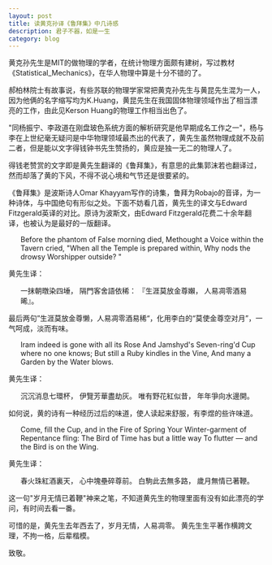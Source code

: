 ```yaml
---
layout: post
title: 读黄克孙译《鲁拜集》中几诗感
description: 君子不器，如是一生
category: blog
---
```


黄克孙先生是MIT的做物理的学者，在统计物理方面颇有建树，写过教材《Statistical_Mechanics》，在华人物理中算是十分不错的了。

郝柏林院士有故事说，有些苏联的物理学家常把黄克孙先生与黄昆先生混为一人，因为他俩的名字缩写均为K.Huang，黄昆先生在我国固体物理领域作出了相当漂亮的工作，由此见Kerson Huang的物理工作相当出色了。

"同杨振宁、李政道在刚盘玻色系统方面的解析研究是他早期成名工作之一"，杨与李在上世纪毫无疑问是中华物理领域最杰出的代表了，黄先生虽然物理成就不及前二者，但是能以文字得钱钟书先生赞扬的，黄应是独一无二的物理人了。

得钱老赞赏的文字即是黄先生翻译的《鲁拜集》，有意思的此集郭沫若也翻译过，然而却落了黄的下风，不得不说心境和气节还是很要紧的。

《鲁拜集》是波斯诗人Omar Khayyam写作的诗集，鲁拜为Robajo的音译，为一种诗体，与中国绝句有形似之处。下面不妨看几首，黄先生的译文与Edward Fitzgerald英译的对比。原诗为波斯文，由Edward Fitzgerald花费二十余年翻译，也被认为是最好的一版翻译。

<ul>

   Before the phantom of False morning died,
   Methought a Voice within the Tavern cried,
   "When all the Temple is prepared within,
    Why nods the drowsy Worshipper outside?
    "
</ul>
黄先生译：
<ul>
一抹朝暾染四埵，
隔門客舍語依稀：
『生涯莫放金尊嬾，
人易凋零酒易晞』。
</ul>
最后两句”生涯莫放金尊懒，人易凋零酒易稀“，化用李白的“莫使金尊空对月”，一气呵成，淡而有味。

<ul>
Iram indeed is gone with all its Rose
And Jamshyd's Seven-ring'd Cup where no one knows;
But still a Ruby kindles in the Vine,
And many a Garden by the Water blows.
</ul>
黄先生译：
<ul>
沉沉消息七環杯，
伊覽芳華盡劫灰。
唯有野花紅似昔，
年年爭向水邊開。
</ul>
如何说，黄的诗有一种经历过后的味道，使人读起来舒服，有李煜的些许味道。

<ul>
Come, fill the Cup, and in the Fire of Spring
Your Winter-garment of Repentance fling:
The Bird of Time has but a little way
To flutter — and the Bird is on the Wing.
</ul>
黄先生译：
<ul>
春火珠紅酒裏天，
心中塊壘碎尊前。
白駒此去無多路，
歲月無情已著鞭。
</ul>
这一句"岁月无情已着鞭"神来之笔，不知道黄先生的物理里面有没有如此漂亮的学问，有时间去看一番。

可惜的是，黄先生去年西去了，岁月无情，人易凋零。
黄先生生平著作横跨文理，不拘一格，后辈楷模。

致敬。
